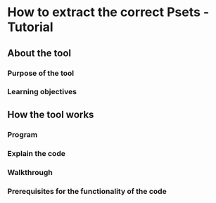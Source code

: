 # How to extract the correct Psets - Tutorial #

## About the tool ##

### Purpose of the tool ###

### Learning objectives ###

## How the tool works ##

### Program ###

### Explain the code ###

### Walkthrough ###

### Prerequisites for the functionality of the code ###
